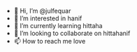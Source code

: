 - 👋 Hi, I’m @julfequar
- 👀 I’m interested in hanif
- 🌱 I’m currently learning hittaha
- 💞️ I’m looking to collaborate on hittahanif
- 📫 How to reach me love
<!---
julfequar/julfequar is a ✨ special ✨ repository because its `README.md` (this file) appears on your GitHub profile.
You can click the Preview link to take a look at your changes.
--->
